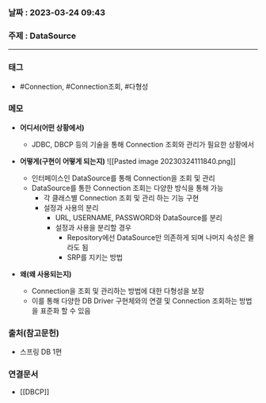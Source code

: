 ### 날짜 : 2023-03-24 09:43
### 주제 : DataSource
---
### 태그
* #Connection, #Connection조회, #다형성 

### 메모
* **어디서(어떤 상황에서)**
	* JDBC, DBCP 등의 기술을 통해 Connection 조회와 관리가 필요한 상황에서
	
* **어떻게(구현이 어떻게 되는지)**
	 ![[Pasted image 20230324111840.png]]
	* 인터페이스인 DataSource를 통해 Connection을 조회 및 관리
	* DataSource를 통한 Connection 조회는 다양한 방식을 통해 가능
		* 각 클래스별 Connection 조회 및 관리 하는 기능 구현
		* 설정과 사용의 분리
			-  URL, USERNAME, PASSWORD와 DataSource를 분리
			- 설정과 사용을 분리할 경우
				- Repository에선 DataSource만 의존하게 되며 나머지 속성은 몰라도 됨
				- SRP를 지키는 방법

* **왜(왜 사용되는지)**
	* Connection을 조회 및 관리하는 방법에 대한 다형성을 보장
	* 이를 통해 다양한 DB Driver 구현체와의 연결 및 Connection 조회하는 방법을 표준화 할 수 있음

### 출처(참고문헌)
-  스프링 DB 1편

### 연결문서
- [[DBCP]]